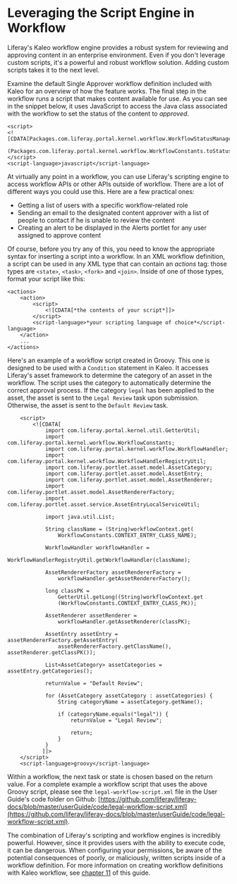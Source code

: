 # Leveraging the Script Engine in Workflow [](id=leveraging-the-script-engine-in-workflow)

Liferay's Kaleo workflow engine provides a robust system for reviewing and
approving content in an enterprise environment. Even if you don't leverage
custom scripts, it's a powerful and robust workflow solution. Adding custom
scripts takes it to the next level.

Examine the default Single Approver workflow definition included with Kaleo for
an overview of how the feature works. The final step in the workflow runs a
script that makes content available for use. As you can see in the snippet
below, it uses JavaScript to access the Java class associated with the workflow
to set the status of the content to *approved*.

	<script>
	<![CDATA[Packages.com.liferay.portal.kernel.workflow.WorkflowStatusManagerUtil.updateStatus
		(Packages.com.liferay.portal.kernel.workflow.WorkflowConstants.toStatus("approved"),workflowContext);]]>
	</script>
	<script-language>javascript</script-language>

At virtually any point in a workflow, you can use Liferay's scripting engine to
access workflow APIs or other APIs outside of workflow. There are a lot of
different ways you could use this. Here are a few practical ones:

- Getting a list of users with a specific workflow-related role
- Sending an email to the designated content approver with a list of people to
  contact if he is unable to review the content
- Creating an alert to be displayed in the Alerts portlet for any user assigned
  to approve content

Of course, before you try any of this, you need to know the appropriate syntax
for inserting a script into a workflow. In an XML workflow definition, a script
can be used in any XML type that can contain an *actions* tag: those types are
`<state>`, `<task>`, `<fork>` and `<join>`. Inside of one of those types, format
your script like this:

	<actions>
		<action>
			<script>
				<![CDATA[*the contents of your script*]]>
			</script>
			<script-language>*your scripting language of choice*</script-language>
		</action>
		...
	</actions>

Here's an example of a workflow script created in Groovy. This one is designed
to be used with a `Condition` statement in Kaleo. It accesses Liferay's asset
framework to determine the category of an asset in the workflow. The script uses
the category to automatically determine the correct approval process. If the
category `legal` has been applied to the asset, the asset is sent to the `Legal
Review` task upon submission. Otherwise, the asset is sent to the `Default
Review` task.

        <script>
            <![CDATA[
                import com.liferay.portal.kernel.util.GetterUtil;
                import com.liferay.portal.kernel.workflow.WorkflowConstants;
                import com.liferay.portal.kernel.workflow.WorkflowHandler;
                import com.liferay.portal.kernel.workflow.WorkflowHandlerRegistryUtil;
                import com.liferay.portlet.asset.model.AssetCategory;
                import com.liferay.portlet.asset.model.AssetEntry;
                import com.liferay.portlet.asset.model.AssetRenderer;
                import com.liferay.portlet.asset.model.AssetRendererFactory;
                import com.liferay.portlet.asset.service.AssetEntryLocalServiceUtil;

                import java.util.List;

                String className = (String)workflowContext.get(
                    WorkflowConstants.CONTEXT_ENTRY_CLASS_NAME);

                WorkflowHandler workflowHandler =
                    WorkflowHandlerRegistryUtil.getWorkflowHandler(className);

                AssetRendererFactory assetRendererFactory =
                    workflowHandler.getAssetRendererFactory();

                long classPK =
                    GetterUtil.getLong((String)workflowContext.get
                    (WorkflowConstants.CONTEXT_ENTRY_CLASS_PK));

                AssetRenderer assetRenderer =
                    workflowHandler.getAssetRenderer(classPK);

                AssetEntry assetEntry = assetRendererFactory.getAssetEntry(
                    assetRendererFactory.getClassName(), assetRenderer.getClassPK());

                List<AssetCategory> assetCategories = assetEntry.getCategories();

                returnValue = "Default Review";

                for (AssetCategory assetCategory : assetCategories) {
                    String categoryName = assetCategory.getName();

                    if (categoryName.equals("legal")) {
                        returnValue = "Legal Review";

                        return;
                    }
                }
               ]]>
        </script>
        <script-language>groovy</script-language>

Within a workflow, the next task or state is chosen based on the return value.
For a complete example a workflow script that uses the above Groovy script,
please see the `legal-workflow-script.xml` file in the User Guide's code folder
on Github:
[https://github.com/liferay/liferay-docs/blob/master/userGuide/code/legal-workflow-script.xml](https://github.com/liferay/liferay-docs/blob/master/userGuide/code/legal-workflow-script.xml).

The combination of Liferay's scripting and workflow engines is incredibly
powerful. However, since it provides users with the ability to execute code, it
can be dangerous. When configuring your permissions, be aware of the potential
consequences of poorly, or maliciously, written scripts inside of a workflow
definition. For more information on creating workflow definitions with Kaleo
workflow, see [chapter
11](https://www.liferay.com/documentation/liferay-portal/6.2/user-guide/-/ai/using-workflow-liferay-portal-6-2-user-guide-11-en)
of this guide.

<!-- ## Script Based Portlets -->

<!-- TODO - Jonathon? -->
